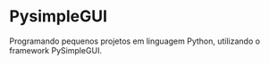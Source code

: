 # PysimpleGUI
Programando pequenos projetos em linguagem Python, utilizando o framework PySimpleGUI.

